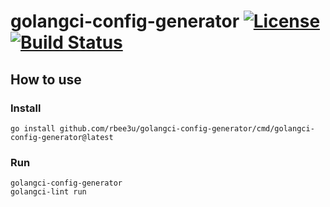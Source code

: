 # golangci-config-generator [![License](https://img.shields.io/badge/license-BSD%202--Clause-green.svg)](https://opensource.org/licenses/BSD-2-Clause) [![Build Status](https://github.com/rbee3u/golangci-config-generator/actions/workflows/build.yml/badge.svg)](https://github.com/rbee3u/golangci-config-generator/actions)

## How to use

### Install

```shell
go install github.com/rbee3u/golangci-config-generator/cmd/golangci-config-generator@latest
```

### Run

```shell
golangci-config-generator
golangci-lint run
```
